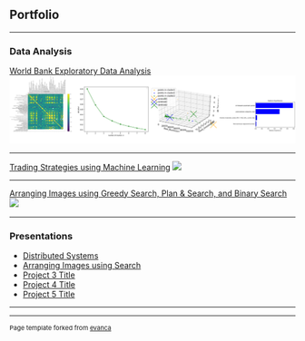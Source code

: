## Portfolio

---

### Data Analysis

[World Bank Exploratory Data Analysis](/sample_page)
<img src="images/world_bank_combined_plots.png?raw=true"/>

---
[Trading Strategies using Machine Learning](/pdf/sample_presentation.pdf)
<img src="images/dummy_thumbnail.jpg?raw=true"/>

---
[Arranging Images using Greedy Search, Plan & Search, and Binary Search](http://example.com/)
<img src="images/dummy_thumbnail.jpg?raw=true"/>

---

### Presentations

- [Distributed Systems](http://example.com/)
- [Arranging Images using Search](http://example.com/)
- [Project 3 Title](http://example.com/)
- [Project 4 Title](http://example.com/)
- [Project 5 Title](http://example.com/)

---




---
<p style="font-size:11px">Page template forked from <a href="https://github.com/evanca/quick-portfolio">evanca</a></p>
<!-- Remove above link if you don't want to attibute -->
